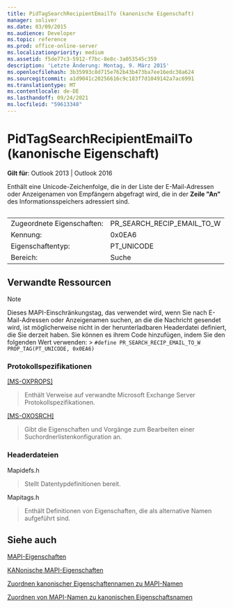 ```yaml
---
title: PidTagSearchRecipientEmailTo (kanonische Eigenschaft)
manager: soliver
ms.date: 03/09/2015
ms.audience: Developer
ms.topic: reference
ms.prod: office-online-server
ms.localizationpriority: medium
ms.assetid: f5de77c3-5912-f7bc-8e8c-3a053545c359
description: 'Letzte Änderung: Montag, 9. März 2015'
ms.openlocfilehash: 3b35993c8d715e762b43b473ba7ee16edc38a624
ms.sourcegitcommit: a1d9041c20256616c9c183f7d1049142a7ac6991
ms.translationtype: MT
ms.contentlocale: de-DE
ms.lasthandoff: 09/24/2021
ms.locfileid: "59613348"
---
```

# <a name="pidtagsearchrecipientemailto-canonical-property"></a>PidTagSearchRecipientEmailTo (kanonische Eigenschaft)

  
  
**Gilt für**: Outlook 2013 | Outlook 2016 
  
Enthält eine Unicode-Zeichenfolge, die in der Liste der E-Mail-Adressen oder Anzeigenamen von Empfängern abgefragt wird, die in der **Zeile "An"** des Informationsspeichers adressiert sind. 
  
## 

|||
|:-----|:-----|
|Zugeordnete Eigenschaften:  <br/> |PR_SEARCH_RECIP_EMAIL_TO_W  <br/> |
|Kennung:  <br/> |0x0EA6  <br/> |
|Eigenschaftentyp:  <br/> |PT_UNICODE  <br/> |
|Bereich:  <br/> |Suche  <br/> |
   
## <a name="related-resources"></a>Verwandte Ressourcen

> [!NOTE]
> Dieses MAPI-Einschränkungstag, das verwendet wird, wenn Sie nach E-Mail-Adressen oder Anzeigenamen suchen, an die die Nachricht gesendet wird, ist möglicherweise nicht in der herunterladbaren Headerdatei definiert, die Sie derzeit haben. Sie können es ihrem Code hinzufügen, indem Sie den folgenden Wert verwenden: >  `#define PR_SEARCH_RECIP_EMAIL_TO_W PROP_TAG(PT_UNICODE, 0x0EA6)`
  
### <a name="protocol-specifications"></a>Protokollspezifikationen

[[MS-OXPROPS]](https://msdn.microsoft.com/library/f6ab1613-aefe-447d-a49c-18217230b148%28Office.15%29.aspx)
  
> Enthält Verweise auf verwandte Microsoft Exchange Server Protokollspezifikationen.
    
[[MS-OXOSRCH]](https://msdn.microsoft.com/library/c72e49b8-78c7-4483-ad65-e46e9133673b%28Office.15%29.aspx)
  
> Gibt die Eigenschaften und Vorgänge zum Bearbeiten einer Suchordnerlistenkonfiguration an.
    
### <a name="header-files"></a>Headerdateien

Mapidefs.h
  
> Stellt Datentypdefinitionen bereit.
    
Mapitags.h
  
> Enthält Definitionen von Eigenschaften, die als alternative Namen aufgeführt sind.
    
## <a name="see-also"></a>Siehe auch



[MAPI-Eigenschaften](mapi-properties.md)
  
[KANonische MAPI-Eigenschaften](mapi-canonical-properties.md)
  
[Zuordnen kanonischer Eigenschaftennamen zu MAPI-Namen](mapping-canonical-property-names-to-mapi-names.md)
  
[Zuordnen von MAPI-Namen zu kanonischen Eigenschaftsnamen](mapping-mapi-names-to-canonical-property-names.md)

